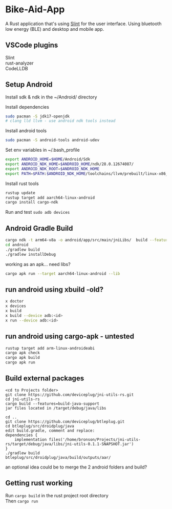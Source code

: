 # Bike-Aid-App

A Rust application that's using [Slint](https://slint.rs) for the user interface. Using bluetooth low energy (BLE) and desktop and mobile app.

## VSCode plugins
Slint  
rust-analyzer  
CodeLLDB  

## Setup Android
Install sdk & ndk in the ~/Android/ directory  

Install dependencies  
```bash
sudo pacman -S jdk17-openjdk 
# clang lld llvm - use android ndk tools instead
```

Install android tools
```bash
sudo pacman -S android-tools android-udev
```

Set env variables in ~/.bash_profile 
```bash
export ANDROID_HOME=$HOME/Android/Sdk
export ANDROID_NDK_HOME=$ANDROID_HOME/ndk/28.0.12674087/
export ANDROID_NDK_ROOT=$ANDROID_NDK_HOME
export PATH=$PATH:$ANDROID_NDK_HOME/toolchains/llvm/prebuilt/linux-x86_64/bin
```

Install rust tools
```bash
rustup update
rustup target add aarch64-linux-android
cargo install cargo-ndk
```

Run and test
```sudo adb devices```


## Android Gradle Build
``` bash
cargo ndk -t arm64-v8a -o android/app/src/main/jniLibs/  build --features=android
cd android
./gradlew build
./gradlew installDebug
```

working as an apk... need libs?
```bash
cargo apk run --target aarch64-linux-android --lib
```

## run android using xbuild -old?
```bash
x doctor
x devices
x build
x build --device adb:<id>
x run --device adb:<id>
```

## run android using cargo-apk - untested
```bash
rustup target add arm-linux-androideabi
cargo apk check
cargo apk build
cargo apk run
```


## Build external packages
```
<cd to Projects folder>
git clone https://github.com/deviceplug/jni-utils-rs.git
cd jni-utils-rs
cargo build --features=build-java-support
jar files located in /target/debug/java/libs

cd ..
git clone https://github.com/deviceplug/btleplug.git
cd btleplug/src/droidplug/java
edit build.gradle, comment and replace:
dependencies {
    implementation files('/home/bronson/Projects/jni-utils-rs/target/debug/java/libs/jni-utils-0.1.1-SNAPSHOT.jar')
}
./gradlew build 
btleplug/src/droidplug/java/build/outputs/aar/
```
an optional idea could be to merge the 2 android folders and build?


## Getting rust working
Run ```cargo build``` in the rust project root directory  
Then ```cargo run```